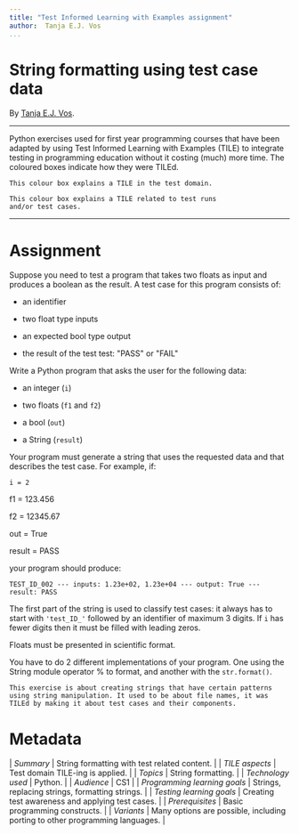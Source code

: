 ```yaml
---
title: "Test Informed Learning with Examples assignment"
author:  Tanja E.J. Vos
...
```


# String formatting using test case data

By [Tanja E.J. Vos](https://www.tanjavos.com).

------------------------------------------------------------------------

Python exercises used for first year programming courses that
have been adapted by using Test Informed Learning with Examples (TILE)
to integrate testing in programming education without it costing (much)
more time. The coloured boxes indicate how they were TILEd.

```testdomaintile
This colour box explains a TILE in the test domain.
```

```testruntile
This colour box explains a TILE related to test runs 
and/or test cases.
```
------------------------------------------------------------------------

# Assignment

Suppose you need to test a program that takes two floats as input
and produces a boolean as the result. A test case for this program
consists of:

-   an identifier

-   two float type inputs

-   an expected bool type output

-   the result of the test test: "PASS" or "FAIL"

Write a Python program that asks the user for the following data:

-   an integer (`i`)

-   two floats (`f1` and `f2`)

-   a bool (`out`)

-   a String (`result`)

Your program must generate a string that uses the requested data and
that describes the test case. For example, if:

`i = 2`

f1 = 123.456

f2 = 12345.67

out = True

result = PASS

your program should produce:

`TEST_ID_002 --- inputs: 1.23e+02, 1.23e+04 --- output: True --- result: PASS`

The first part of the string is used to classify test cases: it
always has to start with `'test_ID_'` followed by an identifier of
maximum 3 digits. If `i` has fewer digits then it must be filled
with leading zeros.

Floats must be presented in scientific format.

You have to do 2 different implementations of your program. One
using the String module operator % to format, and another with the
`str.format()`.

```testdomaintile
This exercise is about creating strings that have certain patterns
using string manipulation. It used to be about file names, it was
TILEd by making it about test cases and their components.
```


# Metadata

| _Summary_ | String formatting with test related content. |
| _TILE aspects_ | Test domain TILE-ing is applied. |
| _Topics_ | String formatting. |
| _Technology used_ | Python. |
| _Audience_ | CS1 |
| _Programming learning goals_ | Strings, replacing strings, formatting strings. |
| _Testing learning goals_ | Creating test awareness and applying test cases. |
| _Prerequisites_ |  Basic programming constructs.  |
| _Variants_ |  Many options are possible, including porting to other programming languages. |